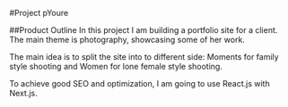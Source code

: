 #Project pYoure

##Product Outline
In this project I am building a portfolio site for a client. The main theme is photography, showcasing some of her work.

The main idea is to split the site into to different side: Moments for family style shooting and Women for lone female style shooting.

To achieve good SEO and optimization, I am going to use React.js with Next.js.
